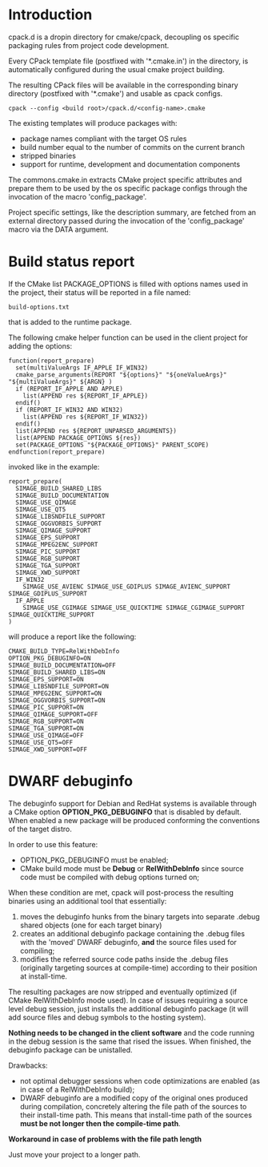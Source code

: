 Introduction
============

cpack.d is a dropin directory for cmake/cpack, decoupling os specific
packaging rules from project code development.

Every CPack template file (postfixed with '*.cmake.in') in the directory,
is automatically configured during the usual cmake project building.

The resulting CPack files will be available in the corresponding binary
directory (postfixed with '*.cmake') and usable as cpack configs.

`cpack --config <build root>/cpack.d/<config-name>.cmake`

The existing templates will produce packages with:

 * package names compliant with the target OS rules
 * build number equal to the number of commits on the current branch
 * stripped binaries
 * support for runtime, development and documentation components

The commons.cmake.in extracts CMake project specific attributes and prepare
them to be used by the os specific package configs through the invocation of
the macro 'config_package'.

Project specific settings, like the description summary, are fetched
from an external directory passed during the invocation of the 'config_package'
macro via the DATA argument.

Build status report
===================

If the CMake list PACKAGE_OPTIONS is filled with options names used in the
project, their status will be reported in a file named:

    build-options.txt

that is added to the runtime package.

The following cmake helper function can be used in the client project for adding
the options:

    function(report_prepare)
      set(multiValueArgs IF_APPLE IF_WIN32)
      cmake_parse_arguments(REPORT "${options}" "${oneValueArgs}" "${multiValueArgs}" ${ARGN} )
      if (REPORT_IF_APPLE AND APPLE)
        list(APPEND res ${REPORT_IF_APPLE})
      endif()
      if (REPORT_IF_WIN32 AND WIN32)
        list(APPEND res ${REPORT_IF_WIN32})
      endif()
      list(APPEND res ${REPORT_UNPARSED_ARGUMENTS})
      list(APPEND PACKAGE_OPTIONS ${res})
      set(PACKAGE_OPTIONS "${PACKAGE_OPTIONS}" PARENT_SCOPE)
    endfunction(report_prepare)

invoked like in the example:

    report_prepare(
      SIMAGE_BUILD_SHARED_LIBS
      SIMAGE_BUILD_DOCUMENTATION
      SIMAGE_USE_QIMAGE
      SIMAGE_USE_QT5
      SIMAGE_LIBSNDFILE_SUPPORT
      SIMAGE_OGGVORBIS_SUPPORT
      SIMAGE_QIMAGE_SUPPORT
      SIMAGE_EPS_SUPPORT
      SIMAGE_MPEG2ENC_SUPPORT
      SIMAGE_PIC_SUPPORT
      SIMAGE_RGB_SUPPORT
      SIMAGE_TGA_SUPPORT
      SIMAGE_XWD_SUPPORT
      IF_WIN32
        SIMAGE_USE_AVIENC SIMAGE_USE_GDIPLUS SIMAGE_AVIENC_SUPPORT SIMAGE_GDIPLUS_SUPPORT
      IF_APPLE
        SIMAGE_USE_CGIMAGE SIMAGE_USE_QUICKTIME SIMAGE_CGIMAGE_SUPPORT SIMAGE_QUICKTIME_SUPPORT
    )

will produce a report like the following:

    CMAKE_BUILD_TYPE=RelWithDebInfo
    OPTION_PKG_DEBUGINFO=ON
    SIMAGE_BUILD_DOCUMENTATION=OFF
    SIMAGE_BUILD_SHARED_LIBS=ON
    SIMAGE_EPS_SUPPORT=ON
    SIMAGE_LIBSNDFILE_SUPPORT=ON
    SIMAGE_MPEG2ENC_SUPPORT=ON
    SIMAGE_OGGVORBIS_SUPPORT=ON
    SIMAGE_PIC_SUPPORT=ON
    SIMAGE_QIMAGE_SUPPORT=OFF
    SIMAGE_RGB_SUPPORT=ON
    SIMAGE_TGA_SUPPORT=ON
    SIMAGE_USE_QIMAGE=OFF
    SIMAGE_USE_QT5=OFF
    SIMAGE_XWD_SUPPORT=OFF

DWARF debuginfo
===============

The debuginfo support for Debian and RedHat systems is available through a
CMake option __OPTION_PKG_DEBUGINFO__ that is disabled by default. When enabled
a new package will be produced conforming the conventions of the target distro.

In order to use this feature:

  * OPTION_PKG_DEBUGINFO must be enabled;
  * CMake build mode must be __Debug__ or __RelWithDebInfo__ since source code
    must be compiled with debug options turned on;

When these condition are met, cpack will post-process the resulting binaries
using an additional tool that essentially:

  1. moves the debuginfo hunks from the binary targets into separate .debug
     shared objects (one for each target binary)
  2. creates an additional debuginfo package containing the .debug files with
     the 'moved' DWARF debuginfo, __and__ the source files used for compiling;
  3. modifies the referred source code paths inside the .debug files
     (originally targeting sources at compile-time) according to their position
     at install-time.

The resulting packages are now stripped and eventually optimized (if CMake
RelWithDebInfo mode used). In case of issues requiring a source level debug
session, just installs the additional debuginfo package (it will add source
files and debug symbols to the hosting system).

__Nothing needs to be changed in the client software__ and the code running in
the debug session is the same that rised the issues. When finished, the
debuginfo package can be unistalled.

Drawbacks:

  * not optimal debugger sessions when code optimizations are enabled (as in
    case of a RelWithDebInfo build);
  * DWARF debuginfo are a modified copy of the original ones produced during
    compilation, concretely altering the file path of the sources to their
    install-time path. This means that install-time path of the sources __must
    be not longer then the compile-time path__.

__Workaround in case of problems with the file path length__

Just move your project to a longer path.
